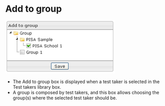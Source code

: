 <!--
parent:
    title: Manage_Test_Takers
author:
    - 'Jérôme Bogaerts'
created_at: '2012-03-29 15:26:27'
updated_at: '2013-03-13 13:41:45'
tags:
    - 'Manage Test Takers'
-->

Add to group
============

![](../resources/testtakers-addtogroup.png)

-   The Add to group box is displayed when a test taker is selected in the Test takers library box.
-   A group is composed by test takers, and this box allows choosing the group(s) where the selected test taker should be.


